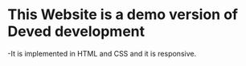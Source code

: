 # This Website is a demo version of Deved development

-It is implemented in HTML and CSS and it is responsive.
